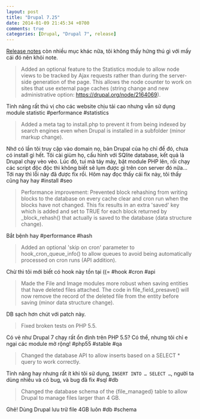 ```yaml
---
layout: post
title: "Drupal 7.25"
date: 2014-01-09 21:45:34 +0700
comments: true
categories: [Drupal, "Drupal 7", release]
---
```


[Release notes](https://drupal.org/drupal-7.25-release-notes) còn nhiều mục khác
nữa, tôi không thấy hứng thú gì với mấy cái đó nên khỏi note.

<!-- more -->

> Added an optional feature to the Statistics module to allow node views to be
> tracked by Ajax requests rather than during the server-side generation of the
> page. This allows the node counter to work on sites that use external page
> caches (string change and new administrative option: https://drupal.org/node/2164069).

Tính năng rất thú vị cho các website chịu tải cao nhưng vẫn sử dụng module
statistic #performance #statistics

> Added a meta tag to install.php to prevent it from being indexed by search
> engines even when Drupal is installed in a subfolder (minor markup change).

Nhớ có lần tôi truy cập vào domain nọ, bản Drupal của họ chỉ để đó, chưa có
install gì hết. Tôi cài giùm họ, cấu hình với SQlite database, kết quả là Drupal
chạy vèo vèo. Lúc đó, tui mà táy máy, bật module PHP lên, rồi chạy các script độc
độc thì không biết sẽ lụm được gì trên con server đó nữa… Tới nay thì lỗi này đã
được fix rồi. Hôm nay đọc thấy cái fix này, tôi thấy cũng hay hay #install #seo

> Performance improvement: Prevented block rehashing from writing blocks to the
> database on every cache clear and cron run when the blocks have not changed.
> This fix results in an extra 'saved' key which is added and set to TRUE for
> each block returned by _block_rehash() that actually is saved to the database
> (data structure change).

Bắt bệnh hay #performance #hash

> Added an optional 'skip on cron' parameter to hook_cron_queue_info() to allow
> queues to avoid being automatically processed on cron runs (API addition).

Chừ thì tôi mới biết có hook này tồn tại ((= #hook #cron #api

> Made the File and Image modules more robust when saving entities that have
> deleted files attached. The code in file_field_presave() will now remove the
> record of the deleted file from the entity before saving (minor data structure
> change).

DB sạch hơn chút với patch này.

> Fixed broken tests on PHP 5.5.

Có vẻ như Drupal 7 chạy rất ổn định trên PHP 5.5? Có thể, nhưng tôi chỉ e ngại
các module mở rộng! #php55 #stable #qa

> Changed the database API to allow inserts based on a SELECT * query to work
> correctly.

Tính năng hay nhưng rất ít khi tôi sử dụng, `INSERT INTO … SELECT …`, người ta
dùng nhiều và có bug, và bug đã fix #sql #db

> Changed the database schema of the {file_managed} table to allow Drupal to
> manage files larger than 4 GB.

Ghê! Dùng Drupal lưu trữ file 4GB luôn #db #schema
